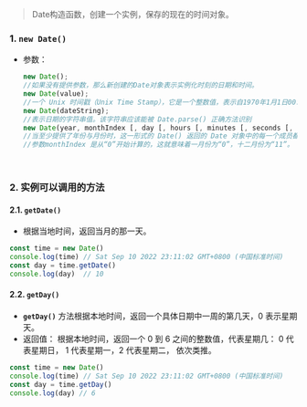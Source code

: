 > Date构造函数，创建一个实例，保存的现在的时间对象。

### 1. `new Date()`

- 参数： 

  ```javascript
  new Date();
  //如果没有提供参数，那么新创建的Date对象表示实例化时刻的日期和时间。
  new Date(value);  
  //一个 Unix 时间戳（Unix Time Stamp），它是一个整数值，表示自1970年1月1日00:00:00 UTC（the Unix epoch）以来的毫秒数，忽略了闰秒。请注意大多数 Unix 时间戳功能仅精确到最接近的秒
  new Date(dateString); 
  //表示日期的字符串值。该字符串应该能被 Date.parse() 正确方法识别
  new Date(year, monthIndex [, day [, hours [, minutes [, seconds [, milliseconds]]]]]);
  //当至少提供了年份与月份时，这一形式的 Date() 返回的 Date 对象中的每一个成员都来自下列参数。没有提供的成员将使用最小可能值（对日期为1，其他为0）。
  //参数monthIndex 是从“0”开始计算的，这就意味着一月份为“0”，十二月份为“11”。
  ```

  ​	

### 2. 实例可以调用的方法

#### 2.1. `getDate()`

- 根据当地时间，返回当月的那一天。

```javascript
const time = new Date() 
console.log(time) // Sat Sep 10 2022 23:11:02 GMT+0800 (中国标准时间)
const day = time.getDate()
console.log(day)  // 10
```



#### 2.2. `getDay()`

- **`getDay()`** 方法根据本地时间，返回一个具体日期中一周的第几天，0 表示星期天。
- 返回值： 根据本地时间，返回一个 0 到 6 之间的整数值，代表星期几： 0 代表星期日， 1 代表星期一，2 代表星期二， 依次类推。

```javascript
const time = new Date() 
console.log(time) // Sat Sep 10 2022 23:11:02 GMT+0800 (中国标准时间)
const day = time.getDay()
console.log(day) // 6
```

